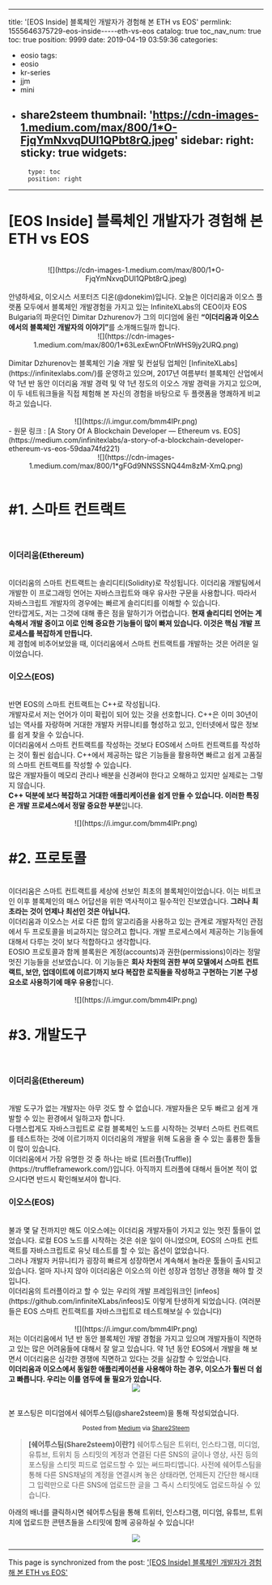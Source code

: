 
---
title: '[EOS Inside] 블록체인 개발자가 경험해 본 ETH vs EOS'
permlink: 1555646375729-eos-inside-----eth-vs-eos
catalog: true
toc_nav_num: true
toc: true
position: 9999
date: 2019-04-19 03:59:36
categories:
- eosio
tags:
- eosio
- kr-series
- jjm
- mini
- share2steem
thumbnail: 'https://cdn-images-1.medium.com/max/800/1*O-FjqYmNxvqDUI1QPbt8rQ.jpeg'
sidebar:
    right:
        sticky: true
widgets:
    -
        type: toc
        position: right
---


<h1>[EOS Inside] 블록체인 개발자가 경험해 본 ETH vs EOS</h1><br />
<center>![](https://cdn-images-1.medium.com/max/800/1*O-FjqYmNxvqDUI1QPbt8rQ.jpeg)</center>
<center><sup></sup></center><br />
안녕하세요, 이오시스 서포터즈 디온(@donekim)입니다. 오늘은 이더리움과 이오스 플랫폼 모두에서 블록체인 개발경험을 가지고 있는 InfiniteXLabs의 CEO이자 EOS Bulgaria의 파운더인 Dimitar Dzhurenov가 그의 미디엄에 올린 <strong>“이더리움과 이오스에서의 블록체인 개발자의 이야기”</strong>를 소개해드릴까 합니다.<br />
<center>![](https://cdn-images-1.medium.com/max/800/1*63LexEwnOFtnWHS9jy2URQ.png)</center>
<center><sup></sup></center><br />
Dimitar Dzhurenov는 블록체인 기술 개발 및 컨설팅 업체인 [InfiniteXLabs](https://infinitexlabs.com/)를 운영하고 있으며, 2017년 여름부터 블록체인 산업에서 약 1년 반 동안 이더리움 개발 경력 및 약 1년 정도의 이오스 개발 경력을 가지고 있으며, 이 두 네트워크들을 직접 체험해 본 자신의 경험을 바탕으로 두 플랫폼을 명쾌하게 비교하고 있습니다.<br />
<br />
<center>![](https://i.imgur.com/bmm4IPr.png)</center>
- 원문 링크 : [A Story Of A Blockchain Developer — Ethereum vs. EOS](https://medium.com/infinitexlabs/a-story-of-a-blockchain-developer-ethereum-vs-eos-59daa74fd221)

<br />

<center>![](https://cdn-images-1.medium.com/max/800/1*gFGd9NNSSSNQ44m8zM-XmQ.png)</center>
<center><sup></sup></center><br />
<h1>#1. 스마트 컨트랙트</h1><br />
<h3>이더리움(Ethereum)</h3><br />
이더리움의 스마트 컨트랙트는 솔리디티(Solidity)로 작성됩니다. 이더리움 개발팀에서 개발한 이 프로그래밍 언어는 자바스크립트와 매우 유사한 구문을 사용합니다. 따라서 자바스크립트 개발자의 경우에는 빠르게 솔리디티를 이해할 수 있습니다.<br />
안타깝게도, 저는 그것에 대해 좋은 점을 말하기가 어렵습니다. <strong>현재 솔리디티 언어는 계속해서 개발 중이고 이로 인해 중요한 기능들이 많이 빠져 있습니다. 이것은 핵심 개발 프로세스를 복잡하게 만듭니다.</strong><br />
제 경험에 비추어보았을 때, 이더리움에서 스마트 컨트랙트를 개발하는 것은 어려운 일이었습니다.<br />
<h3>이오스(EOS)</h3><br />
반면 EOS의 스마트 컨트랙트는 C++로 작성됩니다.<br />
개발자로서 저는 언어가 이미 확립이 되어 있는 것을 선호합니다. C++은 이미 30년이 넘는 역사를 자랑하며 거대한 개발자 커뮤니티를 형성하고 있고, 인터넷에서 많은 정보를 쉽게 찾을 수 있습니다.<br />
이더리움에서 스마트 컨트랙트를 작성하는 것보다 EOS에서 스마트 컨트랙트를 작성하는 것이 훨씬 쉽습니다. C++에서 제공하는 많은 기능들을 활용하면 빠르고 쉽게 고품질의 스마트 컨트랙트를 작성할 수 있습니다.<br />
많은 개발자들이 메모리 관리나 배분을 신경써야 한다고 오해하고 있지만 실제로는 그렇지 않습니다.<br />
<strong>C++ 덕분에 보다 복잡하고 거대한 애플리케이션을 쉽게 만들 수 있습니다. 이러한 특징은 개발 프로세스에서 정말 중요한 부분</strong>입니다.<br />
<br />
<center>![](https://i.imgur.com/bmm4IPr.png)</center>
<h1>#2. 프로토콜</h1><br />
이더리움은 스마트 컨트랙트를 세상에 선보인 최초의 블록체인이었습니다. 이는 비트코인 이후 블록체인의 매스 어답션을 위한 역사적이고 필수적인 진보였습니다. <strong>그러나 최초라는 것이 언제나 최선인 것은 아닙니다.</strong><br />
이더리움과 이오스는 서로 다른 합의 알고리즘을 사용하고 있는 관계로 개발자적인 관점에서 두 프로토콜을 비교하지는 않으려고 합니다. 개발 프로세스에서 제공하는 기능들에 대해서 다루는 것이 보다 적합하다고 생각합니다.<br />
EOSIO 프로토콜과 함께 블록원은 계정(accounts)과 권한(permissions)이라는 정말 멋진 기능들을 선보였습니다. 이 기능들은 <strong>회사 차원의 권한 부여 모델에서 스마트 컨트랙트, 보안, 업데이트에 이르기까지 보다 복잡한 로직들을 작성하고 구현하는 기본 구성요소로 사용하기에 매우 유용</strong>합니다.<br />
<br />
<center>![](https://i.imgur.com/bmm4IPr.png)</center>
<h1>#3. 개발도구</h1><br />
<h3>이더리움(Ethereum)</h3><br />
개발 도구가 없는 개발자는 아무 것도 할 수 없습니다. 개발자들은 모두 빠르고 쉽게 개발할 수 있는 환경에서 일하고자 합니다.<br />
다행스럽게도 자바스크립트로 로컬 블록체인 노드를 시작하는 것부터 스마트 컨트랙트를 테스트하는 것에 이르기까지 이더리움의 개발을 위해 도움을 줄 수 있는 훌륭한 툴들이 많이 있습니다.<br />
이더리움에서 가장 유명한 것 중 하나는 바로 [트러플(Truffle)](https://truffleframework.com/)입니다. 아직까지 트러플에 대해서 들어본 적이 없으시다면 반드시 확인해보셔야 합니다.<br />
<h3>이오스(EOS)</h3><br />
불과 몇 달 전까지만 해도 이오스에는 이더리움 개발자들이 가지고 있는 멋진 툴들이 없었습니다. 로컬 EOS 노드를 시작하는 것은 쉬운 일이 아니었으며, EOS의 스마트 컨트랙트를 자바스크립트로 유닛 테스트를 할 수 있는 옵션이 없었습니다.<br />
그러나 개발자 커뮤니티가 굉장히 빠르게 성장하면서 계속해서 놀라운 툴들이 출시되고 있습니다. 얼마 지나지 않아 이더리움은 이오스의 이런 성장과 엄청난 경쟁을 해야 할 것입니다.<br />
이더리움의 트러플이라고 할 수 있는 우리의 개발 프레임워크인 [infeos](https://github.com/infiniteXLabs/infeos)도 이렇게 탄생하게 되었습니다. (여러분들은 EOS 스마트 컨트랙트를 자바스크립트로 테스트해보실 수 있습니다)<br />
<br />
<center>![](https://i.imgur.com/bmm4IPr.png)</center>
저는 이더리움에서 1년 반 동안 블록체인 개발 경험을 가지고 있으며 개발자들이 직면하고 있는 많은 어려움들에 대해서 잘 알고 있습니다. 약 1년 동안 EOS에서 개발을 해 보면서 이더리움은 심각한 경쟁에 직면하고 있다는 것을 실감할 수 있었습니다.<br />
<strong>이더리움과 이오스에서 동일한 애플리케이션을 사용해야 하는 경우, 이오스가 훨씬 더 쉽고 빠릅니다. 우리는 이를 염두에 둘 필요가 있습니다.</strong><br />


<center><img src='https://i.imgur.com/SAXfzqa.png' /></center><br />


본 포스팅은 미디엄에서 쉐어투스팀(@share2steem)을 통해 작성되었습니다.
<center><sup>Posted from <a href='https://medium.com/@donekim/eos-inside-블록체인-개발자가-경험해-본-eth-vs-eos-721f98779f78'>Medium</a> via <a href='https://share2steem.io/?ref=donekim'>Share2Steem</a></sup></center>



> **[쉐어투스팀(Share2steem)이란?]**
> 쉐어투스팀은 트위터, 인스타그램, 미디엄, 유튜브, 트위치 등 스티밋의 계정과 연결된 다른 SNS의 글이나 영상, 사진 등의 포스팅을 스티밋 피드로 업로드할 수 있는 써드파티앱니다. 사전에 쉐어투스팀을 통해 다른 SNS채널의 계정을 연결시켜 놓은 상태라면, 언제든지 간단한 해시태그 입력만으로 다른 SNS에 업로드한 글을 그 즉시 스티밋에도 업로드하실 수 있습니다.

아래의 배너를 클릭하시면 쉐어투스팀을 통해 트위터, 인스타그램, 미디엄, 유튜브, 트위치에 업로드한 콘텐츠들을 스티밋에 함께 공유하실 수 있습니다!


<center><a href='https://share2steem.io/?ref=donekim'><img src='https://steemitimages.com/640x0/https://cdn.steemitimages.com/DQmQzyrdWXdbzg4hPf1GdAyFxa7DWKDsCKejdB2DXFZdNbX/IMG_9388.JPG'></a></center>

- - -

This page is synchronized from the post: ['[EOS Inside] 블록체인 개발자가 경험해 본 ETH vs EOS'](https://steemit.com/@donekim/1555646375729-eos-inside-----eth-vs-eos)
